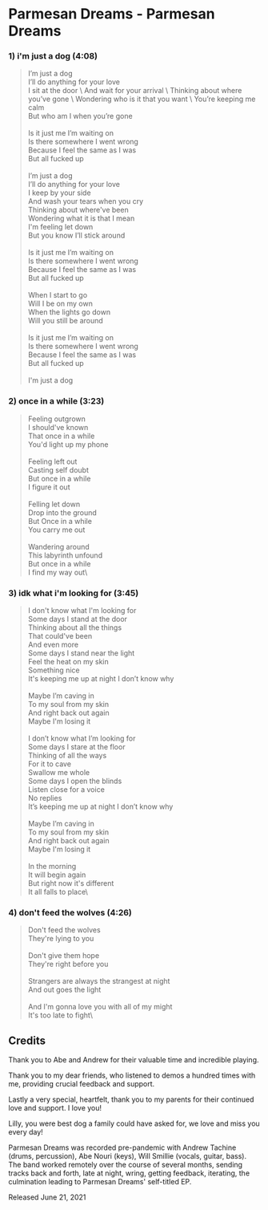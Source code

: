# Parmesan Dreams - Parmesan Dreams

### 1) i'm just a dog (4:08)

> I’m just a dog \
> I’ll do anything for your love \
> I sit at the door \ 
> And wait for your arrival \ 
> Thinking about where you’ve gone \ 
> Wondering who is it that you want \ 
> You’re keeping me calm \
> But who am I when you’re gone \
> \
> Is it just me I’m waiting on \
> Is there somewhere I went wrong \
> Because I feel the same as I was \
> But all fucked up \
>  \
> I’m just a dog \
> I’ll do anything for your love \
> I keep by your side\
> And wash your tears when you cry\
> Thinking about where've been\
> Wondering what it is that I mean\
> I'm feeling let down\
> But you know I’ll stick around\
> \
> Is it just me I’m waiting on\
> Is there somewhere I went wrong\
> Because I feel the same as I was\
> But all fucked up\
> \
> When I start to go\
> Will I be on my own\
> When the lights go down\
> Will you still be around\
> \
> Is it just me I’m waiting on\
> Is there somewhere I went wrong\
> Because I feel the same as I was\
> But all fucked up\
> \
> I'm just a dog
>

### 2) once in a while (3:23)

> Feeling outgrown\
> I should've known\
> That once in a while\
> You'd light up my phone\
> \
> Feeling left out\
> Casting self doubt\
> But once in a while\
> I figure it out\
> \
> Felling let down\
> Drop into the ground\
> But Once in a while\
> You carry me out\
> \
> Wandering around\
> This labyrinth unfound\
> But once in a while\
> I find my way out\
>

### 3) idk what i'm looking for (3:45)

> I don't know what I'm looking for\
> Some days I stand at the door\
> Thinking about all the things\
> That could've been\
> And even more\
> Some days I stand near the light\
> Feel the heat on my skin \
> Something nice \
> It's keeping me up at night I don’t know why\
> \
> Maybe I’m caving in\
> To my soul from my skin\
> And right back out again\
> Maybe I'm losing it\
> \
> I don’t know what I’m looking for\
> Some days I stare at the floor\
> Thinking of all the ways\
> For it to cave\
> Swallow me whole\
> Some days I open the blinds\
> Listen close for a voice\
> No replies\
> It’s keeping me up at night I don’t know why\
> \
> Maybe I’m caving in\
> To my soul from my skin\
> And right back out again\
> Maybe I'm losing it\
> \
> In the morning\
> It will begin again\
> But right now it's different\
> It all falls to place\
>

### 4) don't feed the wolves (4:26)

> Don't feed the wolves\
> They're lying to you\
> \
> Don't give them hope\
> They're right before you\
> \
> Strangers are always the strangest at night\
> And out goes the light\
> \
> And I'm gonna love you with all of my might\
> It's too late to fight\
>

## Credits

Thank you to Abe and Andrew for their valuable time and incredible playing.

Thank you to my dear friends, who listened to demos a hundred times with me, providing crucial feedback and support.

Lastly a very special, heartfelt, thank you to my parents for their continued love and support. I love you!

Lilly, you were best dog a family could have asked for, we love and miss you every day!


Parmesan Dreams was recorded pre-pandemic with Andrew Tachine (drums, percussion), Abe Nouri (keys), Will Smillie (vocals, guitar, bass). The band worked remotely over the course of several months, sending tracks back and forth, late at night, wring, getting feedback, iterating, the culmination leading to Parmesan Dreams' self-titled EP.

Released June 21, 2021